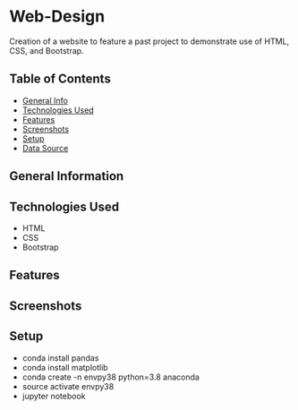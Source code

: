 # Web-Design
Creation of a website to feature a past project to demonstrate use of HTML, CSS, and Bootstrap.

## Table of Contents
* [General Info](#general-information)
* [Technologies Used](#technologies-used)
* [Features](#features)
* [Screenshots](#screenshots)
* [Setup](#setup)
* [Data Source](#data-source)


## General Information
<!-- - This project analyzes preciptation and temperature data from Hawaii. 
- Using the API created, you can enter any date or range of dates to retreive the minimum temperature, average temperature, and maximum temperature in Hawaii during that time based on historical weather data. 
 -->
## Technologies Used
- HTML
- CSS
- Bootstrap
  
## Features
<!-- Notebooks: -->
<!-- - climate.ipynb -  Using SQLAlchemy ORM, queries are made from a SQLite file with Hawaii climate data.
- temp_analysis_1.ipynb - Further exploration and visualization of climate analysis with specific timeframes. 
- temp_analysis_2.ipynb - Further exploration and visualization of climate analysis with specific timeframes. 
- app.py - Climate data API created using Flask.
 -->

## Screenshots
<!-- ![waiheetempgraph](https://user-images.githubusercontent.com/93561950/168341807-724fc785-1d30-416d-af17-1e3befbc2cd9.png)

The Waihee Station is the most active station in the dataset, temperatures visualized above. 
  
![precipitationgraph](https://user-images.githubusercontent.com/93561950/168342028-9de65067-fcc9-44ec-8568-5a498e9a1f36.png)

Precipitation charted over a one year period from August 2016 to August 2017. August-September reveals the highest precipitation. 
 -->
## Setup
<!-- Code was tested using Python 3.8.  The environment also needs pandas and matplotlib. 

The environment was setup as follows:

  <!-- Unordered List (bullet pointed) -->
  <ul>
    <li>conda install pandas</li>
    <li>conda install matplotlib</li>
    <li>conda create -n envpy38 python=3.8 anaconda</li>
    <li>source activate envpy38</li>
    <li>jupyter notebook</li>
  <br>
<br></br>
<!-- ## Data Source -->
<!-- 
Data found in resources/hawaii-measurements.csv and resources/hawaii-stations.csv. -->
